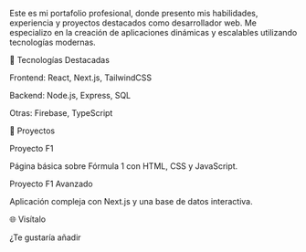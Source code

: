 

Este es mi portafolio profesional, donde presento mis habilidades, experiencia y proyectos destacados como desarrollador web. Me especializo en la creación de aplicaciones dinámicas y escalables utilizando tecnologías modernas.

🚀 Tecnologías Destacadas

Frontend: React, Next.js, TailwindCSS

Backend: Node.js, Express, SQL

Otras: Firebase, TypeScript


📂 Proyectos

Proyecto F1

Página básica sobre Fórmula 1 con HTML, CSS y JavaScript.


Proyecto F1 Avanzado

Aplicación compleja con Next.js y una base de datos interactiva.


🌐 Visítalo




¿Te gustaría añadir 

